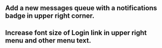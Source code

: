 
## Add a new messages queue with a notifications badge in upper right corner.

## Increase font size of Login link in upper right menu and other menu text.